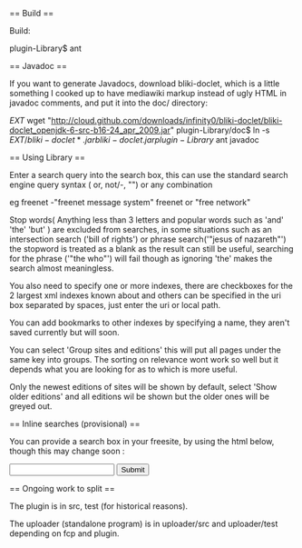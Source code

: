 == Build ==

Build:

  plugin-Library$ ant


== Javadoc ==

If you want to generate Javadocs, download bliki-doclet, which is a little
something I cooked up to have mediawiki markup instead of ugly HTML in javadoc
comments, and put it into the doc/ directory:

  $EXT$ wget "http://cloud.github.com/downloads/infinity0/bliki-doclet/bliki-doclet_openjdk-6-src-b16-24_apr_2009.jar"
  plugin-Library/doc$ ln -s $EXT/bliki-doclet*.jar bliki-doclet.jar
  plugin-Library$ ant javadoc


== Using Library ==

Enter a search query into the search box, this can use the standard search engine
query syntax ( or, not/-, "") or any combination

eg
	freenet -"freenet message system"
	freenet or "free network"

Stop words( Anything less than 3 letters and popular words such as 'and' 'the'
'but' ) are excluded from searches, in some situations such as an intersection
search ('bill of rights') or phrase search('"jesus of nazareth"') the stopword
is treated as a blank as the result can still be useful, searching for
the phrase ('"the who"') will fail though as ignoring 'the' makes the search almost meaningless.

You also need to specify one or more indexes, there are checkboxes for the 2
largest xml indexes known about and others can be specified in the uri box
separated by spaces, just enter the uri or local path.

You can add bookmarks to other indexes by specifying a name, they aren't saved
currently but will soon.

You can select 'Group sites and editions' this will put all pages under the same
key into groups. The sorting on relevance wont work so well but it depends what
you are looking for as to which is more useful.

Only the newest editions of sites will be shown by default, select 'Show older
editions' and all editions wil be shown but the older ones will be greyed out.


== Inline searches (provisional) ==

You can provide a search box in your freesite, by using the html below, though
this may change soon :

<form action="/plugins/plugin.Library.FreesiteSearch" method="POST">
<input type="text" name="search" />
<input type="hidden" name="index" value="[[[index uri here]]]" />
<input type="submit" />
</form>


== Ongoing work to split ==

The plugin is in src, test (for historical reasons).

The uploader (standalone program) is in uploader/src and uploader/test depending on fcp and plugin.
